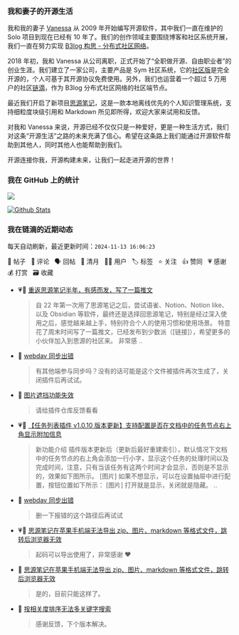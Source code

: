 ### 我和妻子的开源生活

我和我的妻子 [Vanessa](https://github.com/Vanessa219) 从 2009 年开始编写开源软件，其中我们一直在维护的 Solo 项目到现在已经有 10 年了。我们的创作领域主要围绕博客和社区系统开展，我们一直在努力实现 [B3log 构思 - 分布式社区网络](https://ld246.com/article/1546941897596)。

2018 年初，我和 Vanessa 从公司离职，正式开始了“全职做开源、自由职业者”的创业生涯。我们建立了一家公司，主要产品是 Sym 社区系统，它的[社区版](https://github.com/88250/symphony)是完全开源的，个人可基于其开源协议免费使用。另外，我们也运营着一个超过 5 万用户的社区[链滴](https://ld246.com)，作为 B3log 分布式社区网络的社区端节点。

最近我们开启了新项目[思源笔记](https://github.com/siyuan-note/siyuan)，这是一款本地离线优先的个人知识管理系统，支持细粒度块级引用和 Markdown 所见即所得，欢迎大家来试用和反馈。

对我和 Vanessa 来说，开源已经不仅仅只是一种爱好，更是一种生活方式，我们对这条“开源生活”之路的未来充满了信心。希望在这条路上我们能通过开源软件帮助到其他人，同时其他人也能帮助到我们。

开源连接你我，开源构建未来，让我们一起走进开源的世界！

### 我在 GitHub 上的统计

<a title="Hits" target="_blank" href="https://github.com/88250/88250"><img src="https://hits.b3log.org/88250/88250.svg"></a>

[![Github Stats](https://github-readme-stats.vercel.app/api?username=88250&theme=tokyonight&show_icons=true)](https://github.com/88250)

<!--events start -->

### 我在链滴的近期动态

每天自动刷新，最近更新时间：`2024-11-13 16:06:23`

📝 帖子 &nbsp; 💬 评论 &nbsp; 🗣 回帖 &nbsp; 🌙 清月 &nbsp; 👨‍💻 用户 &nbsp; 🏷️ 标签 &nbsp; ⭐️ 关注 &nbsp; 👍 赞同 &nbsp; 💗 感谢 &nbsp; 💰 打赏 &nbsp; 🗃 收藏

* 💗📝 [重返思源笔记半年，有感而发，写了一篇推文](https://ld246.com/article/1731467784271)

  > 自 22 年第一次用了思源笔记之后，尝试语雀、Notion、Notion like、以及 Obsidian 等软件，最终还是选择回思源笔记，特别是经过深入使用之后，感觉越来越上手，特别符合个人的使用习惯和使用场景。 特意花了周末时间写了一篇推文，已经发布到少数派（[链接]），希望更多的小伙伴加入到思源的社区来。 非常感 ..
* 💬 [webdav 同步出错](https://ld246.com/article/1731389765161/comment/1731403538780#comments)

  > 有其他端参与同步吗？没有的话可能是这个文件被插件再次生成了，关闭插件后再试试。
* 💬 [图片遮挡功能失效](https://ld246.com/article/1731209225015/comment/1731400499942#comments)

  > 请给插件仓库反馈看看
* 💗📝 [【任务列表插件 v1.0.10 版本更新】支持配置是否在文档中的任务节点右上角显示附加信息](https://ld246.com/article/1731389102671)

  > 新功能介绍 插件版本更新后（更新后最好重建索引），默认情况下文档中的任务节点的右上角会添加一行小字，显示这个任务的处理时间以及完成时间，注意，只有当该任务有这两个时间才会显示，否则是不显示的，效果如下图所示。 [图片] 如果不想显示，可以在设置抽屉中进行配置，按钮位置如下所示： [图片] 打开就是显示，关闭就是隐藏。  ..
* 💬 [webdav 同步出错](https://ld246.com/article/1731389765161/comment/1731390847709#comments)

  > 删一下报错的这个路径后再试试
* 💗💬 [思源笔记在苹果手机端无法导出 zip、图片、markdown 等格式文件，跳转后浏览器无效](https://ld246.com/article/1730537012801/comment/1731386602167#comments)

  > 起码可以导出使用了，非常感谢 ❤️
* 💬 [思源笔记在苹果手机端无法导出 zip、图片、markdown 等格式文件，跳转后浏览器无效](https://ld246.com/article/1730537012801/comment/1731386293392#comments)

  > 是的，目前只能这样了。
* 💬 [按相关度排序无法多关键字搜索](https://ld246.com/article/1731379387597/comment/1731379564492#comments)

  > 感谢反馈，下个版本解决。


<!--events end -->
